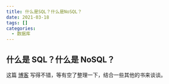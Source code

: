 ```yaml
---
title: 什么是SQL？什么是NoSQL？
date: 2021-03-18
tags: []
categories:
  - 数据库
---
```


## 什么是 SQL？什么是 NoSQL？

这篇 [博客](https://www.cnblogs.com/-maji/p/13098654.html) 写得不错，等有空了整理一下，结合一些其他的书来谈谈。
